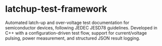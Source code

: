 # latchup-test-framework
Automated latch-up and over-voltage test documentation for semiconductor devices, following JEDEC JESD78 guidelines. Developed in C++ with a configuration-driven test flow, support for current/voltage pulsing, power measurement, and structured JSON result logging.
